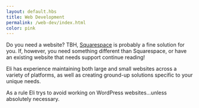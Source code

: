 ```yaml
--- 
layout: default.hbs
title: Web Development
permalink: /web-dev/index.html
color: pink
--- 
```


Do you need a website? TBH, [Squarespace](https://www.squarespace.com/) is probably a fine solution for you. If, however, you need something different than Squarespace, or have an existing website that needs support continue reading!

Eli has experience maintaining both large and small websites across a variety of platforms, as well as creating ground-up solutions specific to your unique needs.

As a rule Eli trys to avoid working on WordPress websites...unless absolutely necessary.